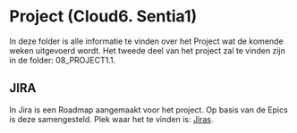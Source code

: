 # Project (Cloud6. Sentia1)
In deze folder is alle informatie te vinden over het Project wat de komende weken uitgevoerd wordt. Het tweede deel van het project zal te vinden zijn in de folder: 08_PROJECT1.1.

## JIRA
In Jira is een Roadmap aangemaakt voor het project. Op basis van de Epics is deze samengesteld.
Plek waar het te vinden is: [Jiras](https://techgroundscloud6q.atlassian.net/jira/software/projects/PCS/boards/5).